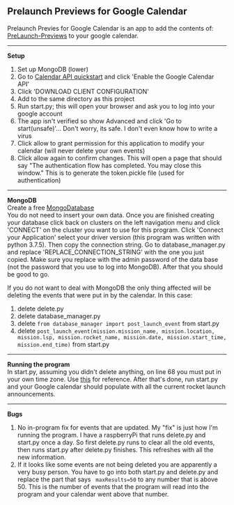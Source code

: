 **Prelaunch Previews for Google Calendar**
-
Prelaunch Previes for Google Calendar is an app to add the contents of:
[PreLaunch-Previews](https://everydayastronaut.com/prelaunch-previews/) to your google calendar.<br>
****
**Setup**
1. Set up MongoDB (lower)
2. Go to [Calendar API quickstart](https://developers.google.com/calendar/quickstart/python) and click 'Enable the Google Calendar API'<br>
3. Click 'DOWNLOAD CLIENT CONFIGURATION'
4. Add to the same directory as this project
5. Run start.py; this will open your browser and ask you to log into your google account
6. The app isn't verified so show Advanced and click 'Go to start(unsafe)'... Don't worry, its safe. I don't even know
how to write a virus
7. Click allow to grant permission for this application to modify your calendar (will never delete your own events)<br>
8. Click allow again to confirm changes. This will open a page that should say "The authentication flow has completed. 
You may close this window." This is to generate the token.pickle file (used for authentication)
****
**MongoDB**<br>
Create a free [MongoDatabase](https://docs.atlas.mongodb.com/getting-started/)<br>
You do not need to insert your own data. Once you are finished creating your database click back on clusters on the left
navigation menu and click 'CONNECT' on the cluster you want to use for this program. Click 'Connect your Application'
select your driver version (this program was written with python 3.7.5). Then copy the connection string. Go to
database_manager.py and replace 'REPLACE_CONNECTION_STRING' with the one you just copied. Make sure you replace
<password> with the admin password of the data base (not the password that you use to log into MongoDB). After that you
should be good to go.

If you do not want to deal with MongoDB the only thing affected will be deleting the events that were put in by the
calendar. In this case:
1. delete delete.py
2. delete database_manager.py
3. delete `from database_manager import post_launch_event` from start.py
4. delete `post_launch_event(mission.mission_name, mission.location, mission.lsp, mission.rocket_name, mission.date, mission.start_time, mission.end_time)`
from start.py
****
**Running the program**<br>
In start.py, assuming you didn't delete anything, on line 68 you must put in your own time zone. Use
[this](http://www.timezoneconverter.com/cgi-bin/zonehelp.tzc?cc=US&ccdesc=United%20States) for reference. After that's
done, run start.py and your Google calendar should populate with all the current rocket launch announcements.<br>
****
**Bugs**
1. No in-program fix for events that are updated. My "fix" is just how I'm running the program. I have a raspberryPi that
runs delete.py and start.py once a day. So first delete.py runs to clear all the old events, then runs start.py after 
delete.py finishes. This refreshes with all the new information.
2. If it looks like some events are not being deleted you are apparently a very busy person. You have to go into both
start.py and delete.py and replace the part that says ` maxResults=50` to any number that is above 50. This is the number
of events that the program will read into the program and your calendar went above that number.
